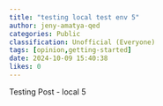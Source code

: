 ```yaml
---
title: "testing local test env 5"
author: jeny-amatya-qed
categories: Public
classification: Unofficial (Everyone)
tags: [opinion,getting-started]
date: 2024-10-09 15:40:38 
likes: 0
---
```


Testing Post - local 5